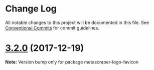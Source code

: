 # Change Log

All notable changes to this project will be documented in this file.
See [Conventional Commits](https://conventionalcommits.org) for commit guidelines.

<a name="3.2.0"></a>
# [3.2.0](https://github.com/microlinkhq/metascraper-logo-favicon/compare/v3.1.0...v3.2.0) (2017-12-19)




**Note:** Version bump only for package metascraper-logo-favicon
